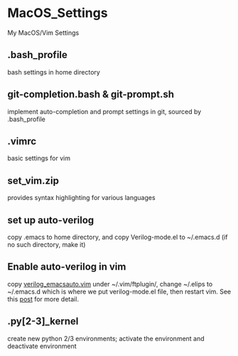 # MacOS_Settings
My MacOS/Vim Settings

## .bash_profile
bash settings in home directory

## git-completion.bash & git-prompt.sh
implement auto-completion and prompt settings in git, sourced by .bash_profile

## .vimrc
basic settings for vim

## set_vim.zip
provides syntax highlighting for various languages

## set up auto-verilog
copy .emacs to home directory, and copy Verilog-mode.el to ~/.emacs.d (if no such directory, make it)

## Enable auto-verilog in vim
copy [verilog_emacsauto.vim](https://github.com/zhuzhzh/verilog_emacsauto.vim/blob/master/plugin/systemverilog_emacsauto.vim) under ~/.vim/ftplugin/, change ~/.elips to ~/.emacs.d which is where we put verilog-mode.el file, then restart vim. See this [post](https://segmentfault.com/a/1190000015642389) for more detail.

## .py[2-3]_kernel
create new python 2/3 environments; activate the environment and deactivate environment
